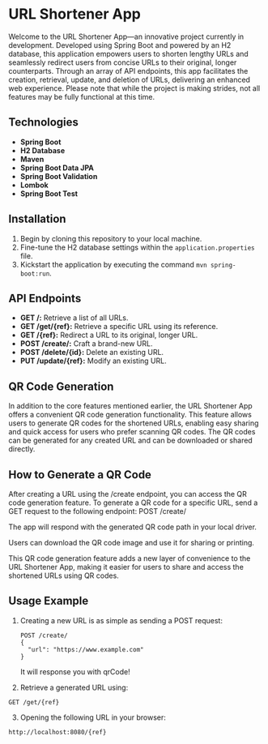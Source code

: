 # URL Shortener App

Welcome to the URL Shortener App—an innovative project currently in development. Developed using Spring Boot and powered by an H2 database, this application empowers users to shorten lengthy URLs and seamlessly redirect users from concise URLs to their original, longer counterparts. Through an array of API endpoints, this app facilitates the creation, retrieval, update, and deletion of URLs, delivering an enhanced web experience. Please note that while the project is making strides, not all features may be fully functional at this time.

## Technologies

- **Spring Boot** 
- **H2 Database**
- **Maven** 
- **Spring Boot Data JPA**
- **Spring Boot Validation**
- **Lombok** 
- **Spring Boot Test** 
## Installation

1. Begin by cloning this repository to your local machine.
2. Fine-tune the H2 database settings within the `application.properties` file.
3. Kickstart the application by executing the command `mvn spring-boot:run`.

## API Endpoints

- **GET /:** Retrieve a list of all URLs.
- **GET /get/{ref}:** Retrieve a specific URL using its reference.
- **GET /{ref}:** Redirect a URL to its original, longer URL.
- **POST /create/:** Craft a brand-new URL.
- **POST /delete/{id}:** Delete an existing URL.
- **PUT /update/{ref}:** Modify an existing URL.


## QR Code Generation
In addition to the core features mentioned earlier, the URL Shortener App offers a convenient QR code generation functionality. This feature allows users to generate QR codes for the shortened URLs, enabling easy sharing and quick access for users who prefer scanning QR codes. The QR codes can be generated for any created URL and can be downloaded or shared directly.

## How to Generate a QR Code

After creating a URL using the /create endpoint, you can access the QR code generation feature.
To generate a QR code for a specific URL, send a GET request to the following endpoint:
POST /create/

The app will respond with the generated QR code path in your local driver.

Users can download the QR code image and use it for sharing or printing.

This QR code generation feature adds a new layer of convenience to the URL Shortener App, making it easier for users to share and access the shortened URLs using QR codes.

## Usage Example

1. Creating a new URL is as simple as sending a POST request:

   ```http
   POST /create/
   {
     "url": "https://www.example.com"
   }
   ```

   It will response you with qrCode!


2. Retrieve a generated URL using:
```http
GET /get/{ref}
```


3. Opening the following URL in your browser:
```http
http://localhost:8080/{ref}
```


